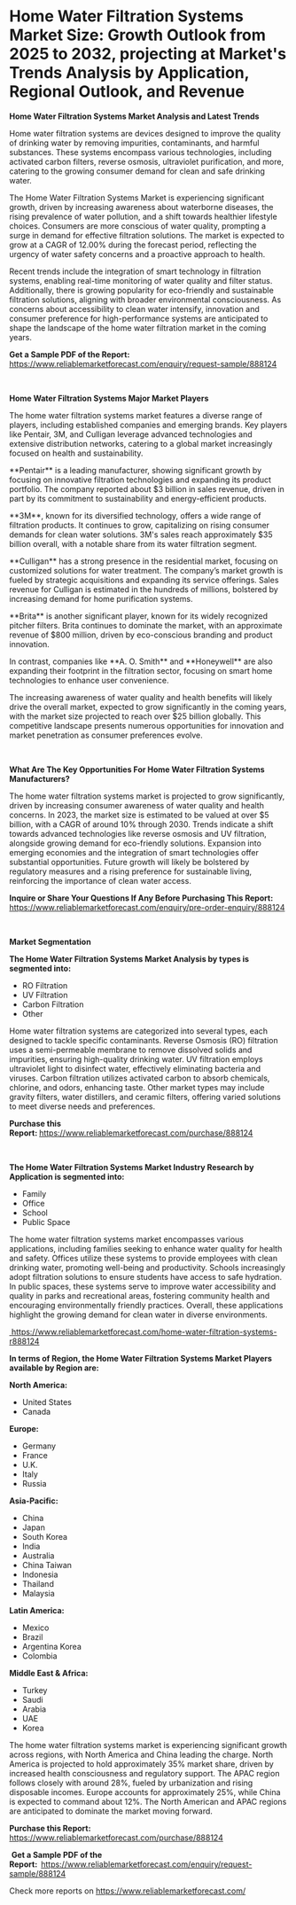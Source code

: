<p><h1>Home Water Filtration Systems Market Size: Growth Outlook from 2025 to 2032, projecting at Market's Trends Analysis by Application, Regional Outlook, and Revenue</h1></p><p><strong>Home Water Filtration Systems Market Analysis and Latest Trends</strong></p>
<p><p>Home water filtration systems are devices designed to improve the quality of drinking water by removing impurities, contaminants, and harmful substances. These systems encompass various technologies, including activated carbon filters, reverse osmosis, ultraviolet purification, and more, catering to the growing consumer demand for clean and safe drinking water.</p><p>The Home Water Filtration Systems Market is experiencing significant growth, driven by increasing awareness about waterborne diseases, the rising prevalence of water pollution, and a shift towards healthier lifestyle choices. Consumers are more conscious of water quality, prompting a surge in demand for effective filtration solutions. The market is expected to grow at a CAGR of 12.00% during the forecast period, reflecting the urgency of water safety concerns and a proactive approach to health.</p><p>Recent trends include the integration of smart technology in filtration systems, enabling real-time monitoring of water quality and filter status. Additionally, there is growing popularity for eco-friendly and sustainable filtration solutions, aligning with broader environmental consciousness. As concerns about accessibility to clean water intensify, innovation and consumer preference for high-performance systems are anticipated to shape the landscape of the home water filtration market in the coming years.</p></p>
<p><strong>Get a Sample PDF of the Report:&nbsp;</strong> <a href="https://www.reliablemarketforecast.com/enquiry/request-sample/888124?utm_campaign=2947&utm_medium=2&utm_source=Github&utm_content=ia&utm_term=04042025&utm_id=home-water-filtration-systems">https://www.reliablemarketforecast.com/enquiry/request-sample/888124</a></p>
<p>&nbsp;</p>
<p><strong>Home Water Filtration Systems Major Market Players</strong></p>
<p><p>The home water filtration systems market features a diverse range of players, including established companies and emerging brands. Key players like Pentair, 3M, and Culligan leverage advanced technologies and extensive distribution networks, catering to a global market increasingly focused on health and sustainability.</p><p>**Pentair** is a leading manufacturer, showing significant growth by focusing on innovative filtration technologies and expanding its product portfolio. The company reported about $3 billion in sales revenue, driven in part by its commitment to sustainability and energy-efficient products.</p><p>**3M**, known for its diversified technology, offers a wide range of filtration products. It continues to grow, capitalizing on rising consumer demands for clean water solutions. 3M's sales reach approximately $35 billion overall, with a notable share from its water filtration segment.</p><p>**Culligan** has a strong presence in the residential market, focusing on customized solutions for water treatment. The company’s market growth is fueled by strategic acquisitions and expanding its service offerings. Sales revenue for Culligan is estimated in the hundreds of millions, bolstered by increasing demand for home purification systems.</p><p>**Brita** is another significant player, known for its widely recognized pitcher filters. Brita continues to dominate the market, with an approximate revenue of $800 million, driven by eco-conscious branding and product innovation.</p><p>In contrast, companies like **A. O. Smith** and **Honeywell** are also expanding their footprint in the filtration sector, focusing on smart home technologies to enhance user convenience.</p><p>The increasing awareness of water quality and health benefits will likely drive the overall market, expected to grow significantly in the coming years, with the market size projected to reach over $25 billion globally. This competitive landscape presents numerous opportunities for innovation and market penetration as consumer preferences evolve.</p></p>
<p>&nbsp;</p>
<p><strong>What Are The Key Opportunities For Home Water Filtration Systems Manufacturers?</strong></p>
<p><p>The home water filtration systems market is projected to grow significantly, driven by increasing consumer awareness of water quality and health concerns. In 2023, the market size is estimated to be valued at over $5 billion, with a CAGR of around 10% through 2030. Trends indicate a shift towards advanced technologies like reverse osmosis and UV filtration, alongside growing demand for eco-friendly solutions. Expansion into emerging economies and the integration of smart technologies offer substantial opportunities. Future growth will likely be bolstered by regulatory measures and a rising preference for sustainable living, reinforcing the importance of clean water access.</p></p>
<p><strong>Inquire or Share Your Questions If Any Before Purchasing This Report:</strong> <a href="https://www.reliablemarketforecast.com/enquiry/pre-order-enquiry/888124?utm_campaign=2947&utm_medium=2&utm_source=Github&utm_content=ia&utm_term=04042025&utm_id=home-water-filtration-systems">https://www.reliablemarketforecast.com/enquiry/pre-order-enquiry/888124</a></p>
<p>&nbsp;</p>
<p><strong>Market Segmentation</strong></p>
<p><strong>The Home Water Filtration Systems Market Analysis by types is segmented into:</strong></p>
<p><ul><li>RO Filtration</li><li>UV Filtration</li><li>Carbon Filtration</li><li>Other</li></ul></p>
<p><p>Home water filtration systems are categorized into several types, each designed to tackle specific contaminants. Reverse Osmosis (RO) filtration uses a semi-permeable membrane to remove dissolved solids and impurities, ensuring high-quality drinking water. UV filtration employs ultraviolet light to disinfect water, effectively eliminating bacteria and viruses. Carbon filtration utilizes activated carbon to absorb chemicals, chlorine, and odors, enhancing taste. Other market types may include gravity filters, water distillers, and ceramic filters, offering varied solutions to meet diverse needs and preferences.</p></p>
<p><strong>Purchase this Report:&nbsp;</strong><a href="https://www.reliablemarketforecast.com/purchase/888124?utm_campaign=2947&utm_medium=2&utm_source=Github&utm_content=ia&utm_term=04042025&utm_id=home-water-filtration-systems">https://www.reliablemarketforecast.com/purchase/888124</a></p>
<p>&nbsp;</p>
<p><strong>The Home Water Filtration Systems Market Industry Research by Application is segmented into:</strong></p>
<p><ul><li>Family</li><li>Office</li><li>School</li><li>Public Space</li></ul></p>
<p><p>The home water filtration systems market encompasses various applications, including families seeking to enhance water quality for health and safety. Offices utilize these systems to provide employees with clean drinking water, promoting well-being and productivity. Schools increasingly adopt filtration solutions to ensure students have access to safe hydration. In public spaces, these systems serve to improve water accessibility and quality in parks and recreational areas, fostering community health and encouraging environmentally friendly practices. Overall, these applications highlight the growing demand for clean water in diverse environments.</p></p>
<p><a href="https://www.reliablemarketforecast.com/home-water-filtration-systems-r888124?utm_campaign=2947&utm_medium=2&utm_source=Github&utm_content=ia&utm_term=04042025&utm_id=home-water-filtration-systems">&nbsp;https://www.reliablemarketforecast.com/home-water-filtration-systems-r888124</a></p>
<p><strong>In terms of Region, the Home Water Filtration Systems Market Players available by Region are:</strong></p>
<p>
    <p> <strong> North America: </strong>
        <ul>
            <li>United States</li>
            <li>Canada</li>
        </ul>
        </p> 
    <p> <strong> Europe: </strong>
        <ul>
            <li>Germany</li>
            <li>France</li>
            <li>U.K.</li>
            <li>Italy</li>
            <li>Russia</li>
        </ul>
        </p> 
    <p> <strong> Asia-Pacific: </strong>
        <ul>
            <li>China</li>
            <li>Japan</li>
            <li>South Korea</li>
            <li>India</li>
            <li>Australia</li>
            <li>China Taiwan</li>
            <li>Indonesia</li>
            <li>Thailand</li>
            <li>Malaysia</li>
        </ul>
        </p> 
    <p> <strong> Latin America: </strong>
        <ul>
            <li>Mexico</li>
            <li>Brazil</li>
            <li>Argentina Korea</li>
            <li>Colombia</li>
        </ul>
        </p> 
    <p> <strong> Middle East & Africa: </strong>
        <ul>
            <li>Turkey</li>
            <li>Saudi</li>
            <li>Arabia</li>
            <li>UAE</li>
            <li>Korea</li>
        </ul>
    </p>
    </p>
<p><p>The home water filtration systems market is experiencing significant growth across regions, with North America and China leading the charge. North America is projected to hold approximately 35% market share, driven by increased health consciousness and regulatory support. The APAC region follows closely with around 28%, fueled by urbanization and rising disposable incomes. Europe accounts for approximately 25%, while China is expected to command about 12%. The North American and APAC regions are anticipated to dominate the market moving forward.</p></p>
<p><strong>Purchase this Report: </strong><a href="https://www.reliablemarketforecast.com/purchase/888124?utm_campaign=2947&utm_medium=2&utm_source=Github&utm_content=ia&utm_term=04042025&utm_id=home-water-filtration-systems">https://www.reliablemarketforecast.com/purchase/888124</a></p>
<p>&nbsp;<strong>Get a Sample PDF of the Report:&nbsp;&nbsp;</strong><a href="https://www.reliablemarketforecast.com/enquiry/request-sample/888124?utm_campaign=2947&utm_medium=2&utm_source=Github&utm_content=ia&utm_term=04042025&utm_id=home-water-filtration-systems">https://www.reliablemarketforecast.com/enquiry/request-sample/888124</a></p>
<p><strong></strong></p>
<p>Check more reports on <a href="https://www.reliablemarketforecast.com/?utm_campaign=2947&utm_medium=2&utm_source=Github&utm_content=ia&utm_term=04042025&utm_id=home-water-filtration-systems">https://www.reliablemarketforecast.com/</a></p>